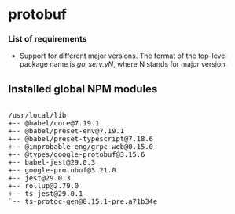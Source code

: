 # protobuf

### List of requirements
 * Support for different major versions. The format of the top-level package name is _go_serv.vN_, where N stands for major version. 

## Installed global NPM modules
<pre>
<!-- npm_modules_start -->
/usr/local/lib
+-- @babel/core@7.19.1
+-- @babel/preset-env@7.19.1
+-- @babel/preset-typescript@7.18.6
+-- @improbable-eng/grpc-web@0.15.0
+-- @types/google-protobuf@3.15.6
+-- babel-jest@29.0.3
+-- google-protobuf@3.21.0
+-- jest@29.0.3
+-- rollup@2.79.0
+-- ts-jest@29.0.1
`-- ts-protoc-gen@0.15.1-pre.a71b34e
<!-- npm_modules_end -->
</pre>
